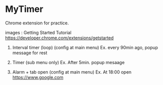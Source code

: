 # MyTimer
Chrome extension for practice.

images : Getting Started Tutorial https://developer.chrome.com/extensions/getstarted

1. Interval timer (loop) (config at main menu)
    Ex. every 90min ago, popup message for rest 

2. Timer (sub menu only)
   Ex.  After 5min. popup mesaage

3. Alarm + tab open (config at main menu) 
   Ex. At 18:00  open https://www.google.com

